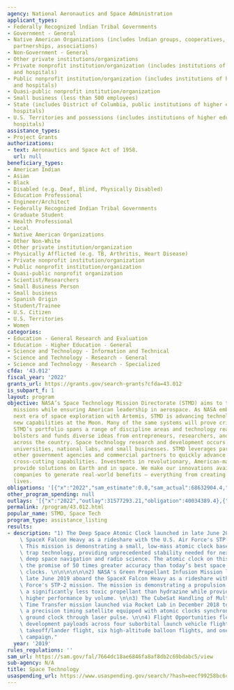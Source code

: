 ```yaml
---
agency: National Aeronautics and Space Administration
applicant_types:
- Federally Recognized lndian Tribal Governments
- Government - General
- Native American Organizations (includes lndian groups, cooperatives, corporations,
  partnerships, associations)
- Non-Government - General
- Other private institutions/organizations
- Private nonprofit institution/organization (includes institutions of higher education
  and hospitals)
- Public nonprofit institution/organization (includes institutions of higher education
  and hospitals)
- Quasi-public nonprofit institution/organization
- Small business (less than 500 employees)
- State (includes District of Columbia, public institutions of higher education and
  hospitals)
- U.S. Territories and possessions (includes institutions of higher education and
  hospitals)
assistance_types:
- Project Grants
authorizations:
- text: Aeronautics and Space Act of 1958.
  url: null
beneficiary_types:
- American Indian
- Asian
- Black
- Disabled (e.g. Deaf, Blind, Physically Disabled)
- Education Professional
- Engineer/Architect
- Federally Recognized Indian Tribal Governments
- Graduate Student
- Health Professional
- Local
- Native American Organizations
- Other Non-White
- Other private institution/organization
- Physically Afflicted (e.g. TB, Arthritis, Heart Disease)
- Private nonprofit institution/organization
- Public nonprofit institution/organization
- Quasi-public nonprofit organization
- Scientist/Researchers
- Small Business Person
- Small business
- Spanish Origin
- Student/Trainee
- U.S. Citizen
- U.S. Territories
- Women
categories:
- Education - General Research and Evaluation
- Education - Higher Education - General
- Science and Technology - Information and Technical
- Science and Technology - Research - General
- Science and Technology - Research - Specialized
cfda: '43.012'
fiscal_year: '2022'
grants_url: https://grants.gov/search-grants?cfda=43.012
is_subpart_f: 1
layout: program
objective: NASA’s Space Technology Mission Directorate (STMD) aims to transform future
  missions while ensuring American leadership in aerospace. As NASA embarks on the
  next era of space exploration with Artemis, STMD is advancing technologies and testing
  new capabilities at the Moon. Many of the same systems will prove critical at Mars.
  STMD’s portfolio spans a range of discipline areas and technology readiness levels.  STMD
  bolsters and funds diverse ideas from entrepreneurs, researchers, and innovators
  across the country. Space technology research and development occurs at NASA centers,
  universities, national labs, and small businesses. STMD leverages partnerships with
  other government agencies and commercial partners to quickly advance and demonstrate
  cross-cutting capabilities. Investments in revolutionary, American-made space technologies
  provide solutions on Earth and in space. We make our innovations available to commercial
  companies to generate real-world benefits – everything from creating jobs to saving
  lives.
obligations: '[{"x":"2022","sam_estimate":0.0,"sam_actual":68632904.4,"usa_spending_actual":65875115.31},{"x":"2023","sam_estimate":64629348.0,"sam_actual":0.0,"usa_spending_actual":68562120.72},{"x":"2024","sam_estimate":69088006.0,"sam_actual":0.0,"usa_spending_actual":66598331.61}]'
other_program_spending: null
outlays: '[{"x":"2022","outlay":31577293.21,"obligation":40034389.4},{"x":"2023","outlay":20933834.71,"obligation":50634582.91},{"x":"2024","outlay":3763988.78,"obligation":23816626.06}]'
permalink: /program/43.012.html
popular_name: STMD, Space Tech
program_type: assistance_listing
results:
- description: "1) The Deep Space Atomic Clock launched in late June 2019 aboard the\
    \ SpaceX Falcon Heavy as a rideshare with the U.S. Air Force's STP-2 mission.\
    \ This mission is demonstrating a small, low-mass atomic clock based on mercury-ion\
    \ trap technology, providing unprecedented stability needed for next-generation\
    \ deep space navigation and radio science. The atomic clock on this mission offers\
    \ the promise of 50 times greater accuracy than today’s best space navigation\
    \ clocks. \n\n\n\n\n\n2) NASA's Green Propellant Infusion Mission launched in\
    \ late June 2019 aboard the SpaceX Falcon Heavy as a rideshare with the U.S. Air\
    \ Force's STP-2 mission. The mission is demonstrating a propulsion system using\
    \ a significantly less toxic propellant than hydrazine while providing 40 percent\
    \ higher performance by volume. \n\n3) The CubeSat Handling of Multisystem Precision\
    \ Time Transfer mission launched via Rocket Lab in December 2018 to demonstrate\
    \ a precision timing satellite equipped with atomic clocks synchronized with a\
    \ ground clock through laser pulse. \n\n4) Flight Opportunities flew 43 technology\
    \ development payloads across four suborbital launch vehicle flights, one vertical\
    \ takeoff/lander flight, six high-altitude balloon flights, and one parabolic\
    \ campaign."
  year: '2019'
rules_regulations: ''
sam_url: https://sam.gov/fal/7664dc18ae6846fa8af8db2c69bdabc5/view
sub-agency: N/A
title: Space Technology
usaspending_url: https://www.usaspending.gov/search/?hash=eecf99258bc6cc2d4261afa0560dd85f
---
```

